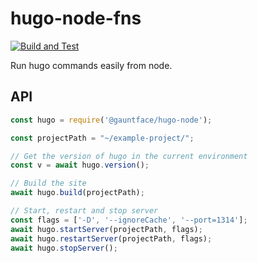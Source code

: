 # hugo-node-fns

[![Build and Test](https://github.com/gauntface/hugo-node-fns/workflows/Build%20and%20Test/badge.svg)](https://github.com/gauntface/hugo-node-fns/actions?query=workflow%3A%22Build+and+Test%22)

Run hugo commands easily from node.

## API

```javascript
const hugo = require('@gauntface/hugo-node');

const projectPath = "~/example-project/";

// Get the version of hugo in the current environment
const v = await hugo.version();

// Build the site
await hugo.build(projectPath);

// Start, restart and stop server
const flags = ['-D', '--ignoreCache', '--port=1314'];
await hugo.startServer(projectPath, flags);
await hugo.restartServer(projectPath, flags);
await hugo.stopServer();
```